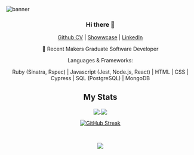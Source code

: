 ![banner](https://user-images.githubusercontent.com/54293068/216401234-20a73123-d526-4787-afd6-1ece7ff09fd6.png)

<div align= "center">

### Hi there 👋


[Github CV](https://github.com/imisiaina/CV/blob/master/README.md) | [Showwcase](https://www.showwcase.com/imisiaina) | [LinkedIn](https://www.linkedin.com/in/imisi-aina-874a9b18a/)



🌱 Recent Makers Graduate Software Developer

Languages & Frameworks: 

Ruby (Sinatra, Rspec) | Javascript (Jest, Node.js, React) | HTML | CSS | Cypress | SQL (PostgreSQL) | MongoDB 

## My Stats
  
<a href="https://github.com/imisiaina/github-readme-stats">
  <img align="center" src="https://github-readme-stats.vercel.app/api?username=imisiaina&show_icons=true&theme=gruvbox&include_all_commits=true"/>
</a>
<a href="https://github.com/imisiaina/github-readme-stats">
  <img align="center" src="https://github-readme-stats.vercel.app/api/top-langs/?username=imisiaina&langs_count=4&theme=gruvbox"/>
</a> 
  
[![GitHub Streak](http://github-readme-streak-stats.herokuapp.com?user=imisiaina&theme=highcontrast&date_format=j%20M%5B%20Y%5D&mode=weekly)](https://git.io/streak-stats)
  
  <br>
  
![](https://komarev.com/ghpvc/?username=imisiaina&color=red)
  

</div>
<!--
**imisiaina/imisiaina** is a ✨ _special_ ✨ repository because its `README.md` (this file) appears on your GitHub profile.

Here are some ideas to get you started:

- 🔭 I’m currently working on ...
-  I’m currently learning ...
- 👯 I’m looking to collaborate on ...
- 🤔 I’m looking for help with ...
- 💬 Ask me about ...
- 📫 How to reach me: ...
- 😄 Pronouns: ...
- ⚡ Fun fact: ...
-->
